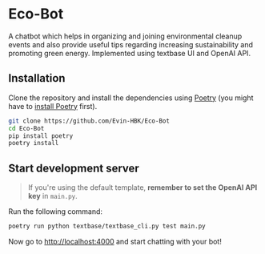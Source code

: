 # Eco-Bot
A chatbot which helps in organizing and joining environmental cleanup events and also provide useful tips regarding increasing sustainability and promoting green energy. Implemented using textbase UI and OpenAI API.

## Installation

Clone the repository and install the dependencies using [Poetry](https://python-poetry.org/) (you might have to [install Poetry](https://python-poetry.org/docs/#installation) first).

```bash
git clone https://github.com/Evin-HBK/Eco-Bot
cd Eco-Bot
pip install poetry
poetry install
```

## Start development server

> If you're using the default template, **remember to set the OpenAI API key** in `main.py`.

Run the following command:

```bash
poetry run python textbase/textbase_cli.py test main.py
```

Now go to [http://localhost:4000](http://localhost:4000) and start chatting with your bot!
